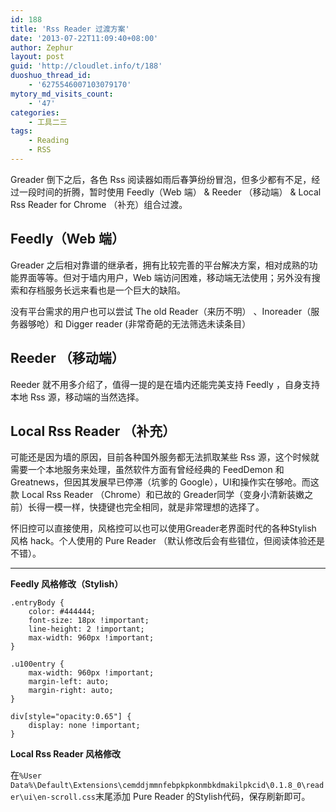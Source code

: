 ```yaml
---
id: 188
title: 'Rss Reader 过渡方案'
date: '2013-07-22T11:09:40+08:00'
author: Zephur
layout: post
guid: 'http://cloudlet.info/t/188'
duoshuo_thread_id:
    - '6275546007103079170'
mytory_md_visits_count:
    - '47'
categories:
    - 工具二三
tags:
    - Reading
    - RSS
---
```


Greader 倒下之后，各色 Rss 阅读器如雨后春笋纷纷冒泡，但多少都有不足，经过一段时间的折腾，暂时使用 Feedly（Web 端） &amp; Reeder （移动端） &amp; Local Rss Reader for Chrome （补充）组合过渡。

<!-- more -->

## Feedly（Web 端）

Greader 之后相对靠谱的继承者，拥有比较完善的平台解决方案，相对成熟的功能界面等等。但对于墙内用户，Web 端访问困难，移动端无法使用；另外没有搜索和存档服务长远来看也是一个巨大的缺陷。

没有平台需求的用户也可以尝试 The old Reader（来历不明） 、Inoreader（服务器够呛）和 Digger reader (非常奇葩的无法筛选未读条目）

## Reeder （移动端）

Reeder 就不用多介绍了，值得一提的是在墙内还能完美支持 Feedly ，自身支持本地 Rss 源，移动端的当然选择。

## Local Rss Reader （补充）

可能还是因为墙的原因，目前各种国外服务都无法抓取某些 Rss 源，这个时候就需要一个本地服务来处理，虽然软件方面有曾经经典的 FeedDemon 和 Greatnews，但因其发展早已停滞（坑爹的 Google），UI和操作实在够呛。而这款 Local Rss Reader （Chrome）和已故的 Greader同学（变身小清新装嫩之前）长得一模一样，快捷键也完全相同，就是非常理想的选择了。

怀旧控可以直接使用，风格控可以也可以使用Greader老界面时代的各种Stylish 风格 hack。个人使用的 Pure Reader （默认修改后会有些错位，但阅读体验还是不错）。

- - - - - -

**Feedly 风格修改（Stylish）**

```
.entryBody {
    color: #444444;
    font-size: 18px !important;
    line-height: 2 !important;
    max-width: 960px !important;
}

.u100entry {
    max-width: 960px !important;
    margin-left: auto;
    margin-right: auto;
}

div[style="opacity:0.65"] {
    display: none !important;
}

```

**Local Rss Reader 风格修改**

在`%User Data%\Default\Extensions\cemddjmmnfebpkpkonmbkdmakilpkcid\0.1.8_0\reader\ui\en-scroll.css`末尾添加 Pure Reader 的Stylish代码，保存刷新即可。